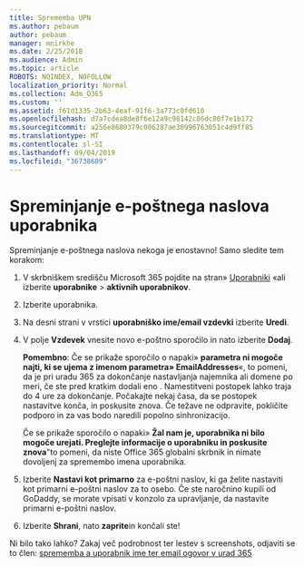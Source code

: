 ```yaml
---
title: Sprememba UPN
ms.author: pebaum
author: pebaum
manager: mnirkhe
ms.date: 2/25/2018
ms.audience: Admin
ms.topic: article
ROBOTS: NOINDEX, NOFOLLOW
localization_priority: Normal
ms.collection: Adm_O365
ms.custom: ''
ms.assetid: f61d1335-2b63-4eaf-91f6-3a773c0fd610
ms.openlocfilehash: d7a7cdea8de8f6e12a9c98142c86dc80f7e1b172
ms.sourcegitcommit: a256e8680379c006287ae30996763051c4d9ff85
ms.translationtype: MT
ms.contentlocale: sl-SI
ms.lasthandoff: 09/04/2019
ms.locfileid: "36738609"
---
```

# <a name="change-a-users-email-address"></a>Spreminjanje e-poštnega naslova uporabnika

Spreminjanje e-poštnega naslova nekoga je enostavno! Samo sledite tem korakom:
  
1. V skrbniškem središču Microsoft 365 pojdite na stran» [Uporabniki](https://go.microsoft.com/fwlink/p/?linkid=834822) «ali izberite **uporabnike** \> **aktivnih uporabnikov**.
    
2. Izberite uporabnika.
    
3. Na desni strani v vrstici **uporabniško ime/email vzdevki** izberite **Uredi**.
    
4. V polje **Vzdevek** vnesite novo e-poštno sporočilo in nato izberite **Dodaj**.
    
    **Pomembno**: Če se prikaže sporočilo o napaki» **parametra ni mogoče najti, ki se ujema z imenom parametra» EmailAddresses**«, to pomeni, da je pri uradu 365 za dokončanje nastavljanja najemnika ali domene po meri, če ste pred kratkim dodali eno . Namestitveni postopek lahko traja do 4 ure za dokončanje. Počakajte nekaj časa, da se postopek nastavitve konča, in poskusite znova. Če težave ne odpravite, pokličite podporo in za vas bodo naredili popolno sinhronizacijo.
    
    Če se prikaže sporočilo o napaki» **Žal nam je, uporabnika ni bilo mogoče urejati. Preglejte informacije o uporabniku in poskusite znova**"to pomeni, da niste Office 365 globalni skrbnik in nimate dovoljenj za spremembo imena uporabnika.
    
5. Izberite **Nastavi kot primarno** za e-poštni naslov, ki ga želite nastaviti kot primarni e-poštni naslov za to osebo. Če ste naročnino kupili od GoDaddy, se morate vpisati v konzolo za upravljanje, da nastavite primarni e-poštni naslov. 
    
6. Izberite **Shrani**, nato **zaprite**in končali ste!
    
Ni bilo tako lahko? Zakaj več podrobnost ter lestev s screenshots, odjaviti se to člen: [sprememba a uporabnik ime ter email ogovor v urad 365](https://docs.microsoft.com/office365/admin/add-users/change-a-user-name-and-email-address)
  

